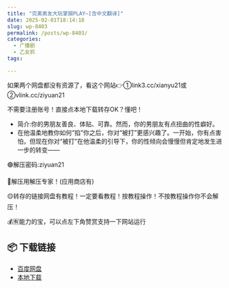 ```yaml
---
title: "完美男友大玩掌掴PLAY~[含中文翻译]"
date: 2025-02-01T18:14:18
slug: wp-8403
permalink: /posts/wp-8403/
categories:
  - 广播剧
  - 乙女抓
tags:

---
```


如果两个网盘都没有资源了，看这个网站👉①link3.cc/xianyu21或②vlink.cc/ziyuan21

不需要注册账号！直接点本地下载转存OK？懂吧！

*   简介:你的男朋友善良、体贴、可靠。然而，你的男朋友有点扭曲的性癖好。
*   在他温柔地教你如何“掐”你之后，你对“被打”更感兴趣了。一开始，你有点害怕，但现在你对“被打”在他温柔的引导下，你的性倾向会慢慢但肯定地发生进一步的转变——

🟢解压密码:ziyuan21

🔵解压用解压专家！(应用商店有)

🟡转存的链接网盘有教程！一定要看教程！按教程操作！不按教程操作你不会解压！

💰🈶能力的宝，可以点左下角赞赏支持一下网站运行

## 📦 下载链接
- [百度网盘](https://blziyuan21.com/pay-download/8403?key=7d6deab1d8&down_id=0)
- [本地下载](https://blziyuan21.com/pay-download/8403?key=7d6deab1d8&down_id=1)

